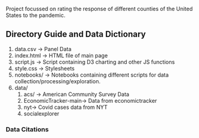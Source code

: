 Project focussed on rating the response of different counties of the United States to the pandemic.
## Directory Guide and Data Dictionary
1. data.csv -> Panel Data
2. index.html -> HTML file of main page
3. script.js -> Script containing D3 charting and other JS functions
4. style.css -> Stylesheets
5. notebooks/ -> Notebooks containing different scripts for data collection/processing/exploration.
6. data/ 
   1. acs/ -> American Community Survey Data
   2. EconomicTracker-main-> Data from economictracker
   3. nyt-> Covid cases data from NYT
   4. socialexplorer
### Data Citations
